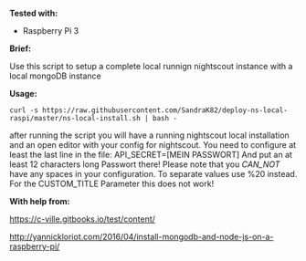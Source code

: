 __Tested with:__ 

- Raspberry Pi 3

__Brief:__

Use this script to setup a complete local runnign nightscout instance with a local mongoDB instance

__Usage:__

`curl -s https://raw.githubusercontent.com/SandraK82/deploy-ns-local-raspi/master/ns-local-install.sh | bash -`

after running the script you will have a running nightscout local installation and an open editor with your config for nightscout. You need to configure at least the last line in the file:
API_SECRET=[MEIN PASSWORT]
And put an at least 12 characters long Passwort there!
Please note that you _CAN_NOT_ have any spaces in your configuration. To separate values use %20 instead. For the CUSTOM_TITLE Parameter this does not work! 

__With help from:__

https://c-ville.gitbooks.io/test/content/

http://yannickloriot.com/2016/04/install-mongodb-and-node-js-on-a-raspberry-pi/